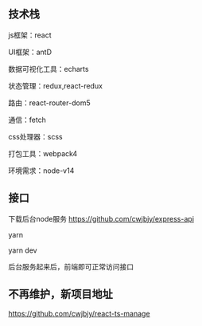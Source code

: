 ## 技术栈

js框架：react

UI框架：antD

数据可视化工具：echarts

状态管理：redux,react-redux

路由：react-router-dom5

通信：fetch

css处理器：scss

打包工具：webpack4

环境需求：node-v14

## 接口

下载后台node服务 https://github.com/cwjbjy/express-api

yarn

yarn dev

后台服务起来后，前端即可正常访问接口

## 不再维护，新项目地址 

https://github.com/cwjbjy/react-ts-manage
